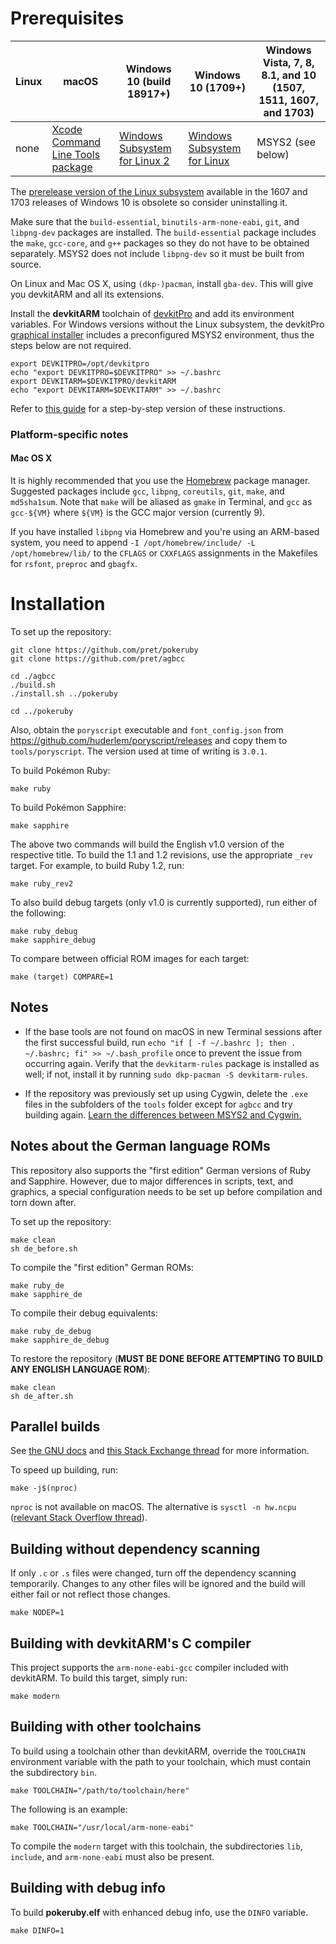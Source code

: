 # Prerequisites

| Linux | macOS | Windows 10 (build 18917+) | Windows 10 (1709+) | Windows Vista, 7, 8, 8.1, and 10 (1507, 1511, 1607, and 1703)
| ----- | ----- | ------------------------- | ------------------ | ---------------------------------------------------------
| none | [Xcode Command Line Tools package][xcode] | [Windows Subsystem for Linux 2][wsl2] | [Windows Subsystem for Linux][wsl] | MSYS2 (see below)

[xcode]: https://developer.apple.com/library/archive/technotes/tn2339/_index.html#//apple_ref/doc/uid/DTS40014588-CH1-DOWNLOADING_COMMAND_LINE_TOOLS_IS_NOT_AVAILABLE_IN_XCODE_FOR_MACOS_10_9__HOW_CAN_I_INSTALL_THEM_ON_MY_MACHINE_
[wsl2]: https://docs.microsoft.com/windows/wsl/wsl2-install
[wsl]: https://docs.microsoft.com/windows/wsl/install-win10

The [prerelease version of the Linux subsystem](https://docs.microsoft.com/windows/wsl/install-legacy) available in the 1607 and 1703 releases of Windows 10 is obsolete so consider uninstalling it.

Make sure that the `build-essential`, `binutils-arm-none-eabi`, `git`, and `libpng-dev` packages are installed. The `build-essential` package includes the `make`, `gcc-core`, and `g++` packages so they do not have to be obtained separately. MSYS2 does not include `libpng-dev` so it must be built from source.

On Linux and Mac OS X, using `(dkp-)pacman`, install `gba-dev`. This will give you devkitARM and all its extensions.

Install the **devkitARM** toolchain of [devkitPro](https://devkitpro.org/wiki/Getting_Started) and add its environment variables. For Windows versions without the Linux subsystem, the devkitPro [graphical installer](https://github.com/devkitPro/installer/releases) includes a preconfigured MSYS2 environment, thus the steps below are not required.

	export DEVKITPRO=/opt/devkitpro
	echo "export DEVKITPRO=$DEVKITPRO" >> ~/.bashrc
	export DEVKITARM=$DEVKITPRO/devkitARM
	echo "export DEVKITARM=$DEVKITARM" >> ~/.bashrc
	
Refer to [this guide](https://www.pokecommunity.com/showthread.php?t=432351) for a step-by-step version of these instructions.

### Platform-specific notes
#### Mac OS X
It is highly recommended that you use the [Homebrew](https://brew.sh) package manager. Suggested packages include `gcc`, `libpng`, `coreutils`, `git`, `make`, and `md5sha1sum`. Note that `make` will be aliased as `gmake` in Terminal, and `gcc` as `gcc-${VM}` where `${VM}` is the GCC major version (currently 9).

If you have installed `libpng` via Homebrew and you're using an ARM-based system, you need to append `-I /opt/homebrew/include/ -L /opt/homebrew/lib/` to the `CFLAGS` or `CXXFLAGS` assignments in the Makefiles for `rsfont`, `preproc` and `gbagfx`.

# Installation

To set up the repository:

	git clone https://github.com/pret/pokeruby
	git clone https://github.com/pret/agbcc

	cd ./agbcc
	./build.sh
	./install.sh ../pokeruby

	cd ../pokeruby

Also, obtain the `poryscript` executable and `font_config.json` from https://github.com/huderlem/poryscript/releases and copy them to `tools/poryscript`. The version used at time of writing is `3.0.1`.

To build Pokémon Ruby:

	make ruby

To build Pokémon Sapphire:

    make sapphire

The above two commands will build the English v1.0 version of the respective title. To build the 1.1 and 1.2 revisions, use the appropriate `_rev` target. For example, to build Ruby 1.2, run:

    make ruby_rev2

To also build debug targets (only v1.0 is currently supported), run either of the following:

    make ruby_debug
    make sapphire_debug

To compare between official ROM images for each target:

    make (target) COMPARE=1

## Notes

* If the base tools are not found on macOS in new Terminal sessions after the first successful build, run `echo "if [ -f ~/.bashrc ]; then . ~/.bashrc; fi" >> ~/.bash_profile` once to prevent the issue from occurring again. Verify that the `devkitarm-rules` package is installed as well; if not, install it by running `sudo dkp-pacman -S devkitarm-rules`.

* If the repository was previously set up using Cygwin, delete the `.exe` files in the subfolders of the `tools` folder except for `agbcc` and try building again. [Learn the differences between MSYS2 and Cygwin.](https://github.com/msys2/msys2/wiki/How-does-MSYS2-differ-from-Cygwin)

## Notes about the German language ROMs
This repository also supports the "first edition" German versions of Ruby and Sapphire. However, due to major differences in scripts, text, and graphics, a special configuration needs to be set up before compilation and torn down after.

To set up the repository:

    make clean
    sh de_before.sh

To compile the "first edition" German ROMs:

    make ruby_de
    make sapphire_de

To compile their debug equivalents:

    make ruby_de_debug
    make sapphire_de_debug

To restore the repository (**MUST BE DONE BEFORE ATTEMPTING TO BUILD ANY ENGLISH LANGUAGE ROM**):

    make clean
    sh de_after.sh

## Parallel builds

See [the GNU docs](https://www.gnu.org/software/make/manual/html_node/Parallel.html) and [this Stack Exchange thread](https://unix.stackexchange.com/questions/208568) for more information.

To speed up building, run:

	make -j$(nproc)

`nproc` is not available on macOS. The alternative is `sysctl -n hw.ncpu` ([relevant Stack Overflow thread](https://stackoverflow.com/questions/1715580)).

## Building without dependency scanning

If only `.c` or `.s` files were changed, turn off the dependency scanning temporarily. Changes to any other files will be ignored and the build will either fail or not reflect those changes.

	make NODEP=1

## Building with devkitARM's C compiler

This project supports the `arm-none-eabi-gcc` compiler included with devkitARM. To build this target, simply run:

	make modern

## Building with other toolchains

To build using a toolchain other than devkitARM, override the `TOOLCHAIN` environment variable with the path to your toolchain, which must contain the subdirectory `bin`.

	make TOOLCHAIN="/path/to/toolchain/here"

The following is an example:

	make TOOLCHAIN="/usr/local/arm-none-eabi"

To compile the `modern` target with this toolchain, the subdirectories `lib`, `include`, and `arm-none-eabi` must also be present.

## Building with debug info

To build **pokeruby.elf** with enhanced debug info, use the `DINFO` variable.

	make DINFO=1
